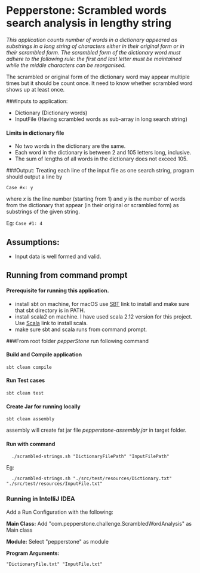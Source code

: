 # Pepperstone: Scrambled words search analysis in lengthy string
*This application counts number of words in a dictionary appeared as substrings in a long string of characters either in 
their original form or in their scrambled form. The scrambled form of the dictionary word must adhere to the 
following rule: 
the first and last letter must be maintained while the middle characters can be reorganised.*

The scrambled or original form of the dictionary word may appear multiple times but it should be count once.
It need to know whether scrambled word shows up at least once.

###Inputs to application:
- Dictionary (Dictionary words)
- InputFile (Having scrambled words as sub-array in long search string)


#### Limits in dictionary file

- No two words in the dictionary are the same.
- Each word in the dictionary is between 2 and 105 letters long, inclusive.
- The sum of lengths of all words in the dictionary does not exceed 105.


###Output:
Treating each line of the input file as one search string, program should output a line by

```Case #x: y```

where *x* is the line number (starting from 1) and *y* is the number of words from the dictionary 
that appear (in their original or scrambled form) as substrings of the given string.

Eg:
```Case #1: 4```

## Assumptions:
- Input data is well formed and valid.

## Running from command prompt

#### Prerequisite for running this application.

* install sbt on machine, for macOS use [SBT] link to install and make sure that sbt directory is in PATH. 
* install scala2 on machine. I have used scala 2.12 version for this project. Use [Scala] link to install scala.
* make sure sbt and scala runs from command prompt.


###From root folder *pepperStone* run following command
#### Build and Compile application

    sbt clean compile

#### Run Test cases

    sbt clean test

#### Create Jar for running locally

    sbt clean assembly

assembly will create fat jar file *pepperstone-assembly.jar* in target folder.

#### Run with command

      ./scrambled-strings.sh "DictionaryFilePath" "InputFilePath"
Eg:

      ./scrambled-strings.sh "./src/test/resources/Dictionary.txt" "./src/test/resources/InputFile.txt"


### Running in IntelliJ IDEA
Add a Run Configuration with the following:

**Main Class:**
Add "com.pepperstone.challenge.ScrambledWordAnalysis" as Main class

**Module:**
Select "pepperstone" as module

**Program Arguments:**

    "DictionaryFile.txt" "InputFile.txt"


[SBT]: https://www.scala-sbt.org/1.x/docs/Installing-sbt-on-Mac.html
[Scala]: https://www.scala-lang.org/download/
